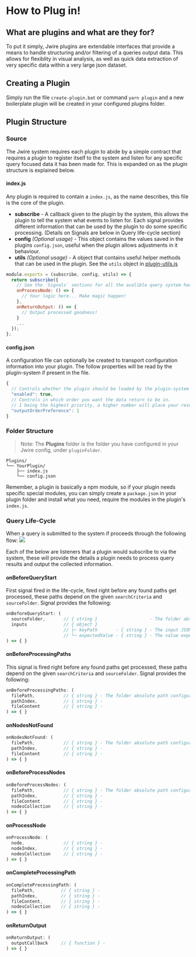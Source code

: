 # How to Plug in!

## What are plugins and what are they for?

To put it simply, Jwire plugins are extendable interfaces that provide a means to handle structuring and/or filtering of a queries output data. This allows for flexiblity in visual analysis, as well as quick data extraction of very specific data within a very large json dataset.

## Creating a Plugin

Simply run the file `create-plugin.bat` or command `yarn plugin` and a new boilerplate plugin will be created in your configured plugins folder.

## Plugin Structure

### Source

The Jwire system requires each plugin to abide by a simple contract that requires a plugin to register itself to the system and listen for any specific query focused data it has been made for. This is expanded on as the plugin structure is explained below.

#### index.js

Any plugin is required to contain a `index.js`, as the name describes, this file is the core of the plugin.

- **subscribe** - A callback given to the plugin by the system, this allows the plugin to tell the system what events to listen for. Each signal provides different information that can be used by the plugin to do some specific processing. (Details on Signals are below in Query life-cycle section)
- **config** _(Optional usage)_ - This object contains the values saved in the plugins `config.json`, useful when the plugin allows adjustments in it behaviour.
- **utils** _(Optional usage)_ - A object that contains useful helper methods that can be used in the plugin. See the `utils` object in [plugin-utils.js](../internals/plugin-system/plugin-utils.js)

```javascript
module.exports = (subscribe, config, utils) => {
  return subscribe({
    // See the `Signals` sections for all the avalible query system hooks
    onProcessNode: () => {
      // Your logic here... Make magic happen!
    },
    onReturnOutput: () => {
      // Output processed goodness!
    }
    ...
  });
};

```

#### config.json

A configuration file can optionally be created to transport configuration information into your plugin. The follow properties will be read by the plugin-system if present in the file.

```javascript
{
  // Controls whether the plugin should be loaded by the plugin-system
  "enabled": true,
  // Controls in which order you want the data return to be in.
  // 1 being the highest priority, a higher number will place your result closer to the top of the output object. If no value is given then the system assigns a number to the plugin during loadtime. (Note: This assigned number may vary and is not constant.)
  "outputOrderPreference": 1
}

```

### Folder Structure

> Note: The **Plugins** folder is the folder you have configured in your Jwire config, under `pluginFolder`.

```
Plugins/
└── YourPlugin/
    ├── index.js
    └── config.json
```

Remember, a plugin is basically a npm module, so if your plugin needs specific special modules, you can simply create a `package.json` in your plugin folder and install what you need, require the modules in the plugin's `index.js`.

### Query Life-Cycle

When a query is submitted to the system if proceeds through the following flow:
![](https://www.plantuml.com/plantuml/svg/dLJ9Ri8m4BtxA-P89V8325Meg3cW2YXKgdeqoH0iZ9rweUNlEtO296uFq5oypLjcFCx4EcwSFqYMFSBiInWSmQj7SsAySEB87JQxZCK1A6efVINKY-ObcX7KdTNWuOhgHh7kuZT5ZgxO0PUo9RCW55JYYAhToBKCGAvAA4AOzHjR6B4XLuMM4abJ4-f3UzCmi-iKnbcMw5tWNRyTy3NLM8cbqGLQgmdvsLiFzdXQShSR0dxNP0BB5LelNOUrJy1INod_cn5LHPbgzOHRRJ2UhyCDiNxenTop8YvidJMBGPmtDHk2HMwAtTG8XqRm8PMsziwc5Xlat_xE4gcvrenGLIY2PQmosjVGRiE1qwrY2LiXqJAWhpdF1LtZRBsOWz8bneFm_KDvJdXx8UYh8wUMEble2Tqkrf6ve56LSOxI8eN0bWlfgLcSfaGfiIX99OcQzixiOa9pxNBjpp8qiji9flfGItJ9rTn1i4BdZLfuHqsImhAqvwRq5ctxKCExtF1Y7mh1op8C9Zu65bCO9uhleH_R2DiKJoARK2pzYdu0)

Each of the below are listeners that a plugin would subscribe to via the system, these will provide the details a plugin needs to process query results and output the collected information.

#### onBeforeQueryStart

First signal fired in the life-cycle, fired right before any found paths get processed, these paths depend on the given `searchCriteria` and `sourceFolder`. Signal provides the following:

```javascript
onBeforeQueryStart: (
  sourceFolder,       // { string }                    - The folder absolute path configured to be queried.
  inputs              // { object }
                      // ├─ keyPath       - { string } - The input JSON key path used to query the data.
                      // └─ expectedValue - { string } - The value expected to be found at the base of the given key path, this value can be * which means any value.
) => { }
```

#### onBeforeProcessingPaths

This signal is fired right before any found paths get processed, these paths depend on the given `searchCriteria` and `sourceFolder`. Signal provides the following:

```javascript
onBeforeProcessingPaths: (
  filePath,           // { string } - The folder absolute path configured to be queried.
  pathIndex,          // { string } - 
  fileContent         // { string } - 
) => { }
```

#### onNodesNotFound

```javascript
onNodesNotFound: (
  filePath,           // { string } - The folder absolute path configured to be queried.
  pathIndex,          // { string } - 
  fileContent         // { string } - 
) => { }
```

#### onBeforeProcessNodes

```javascript
onBeforeProcessNodes: (
  filePath,           // { string } - The folder absolute path configured to be queried.
  pathIndex,          // { string } - 
  fileContent         // { string } - 
  nodesCollection     // { string } - 
) => { }
```

#### onProcessNode

```javascript
onProcessNode: (
  node,               // { string } - 
  nodeIndex,          // { string } - 
  nodesCollection     // { string } - 
) => { }
```

#### onCompleteProcessingPath

```javascript
onCompleteProcessingPath: (
  filePath,          // { string } - 
  pathIndex,         // { string } - 
  fileContent,       // { string } - 
  nodesCollection    // { string } - 
) => { }
```

#### onReturnOutput

```javascript
onReturnOutput: (
  outputCallback     // { function } - 
) => { }
```

